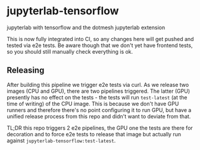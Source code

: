 # jupyterlab-tensorflow

jupyterlab with tensorflow and the dotmesh jupyterlab extension

This is now fully integrated into CI, so any changes here will get pushed and tested via e2e tests. Be aware though that we don't yet have frontend tests, so you should still manually check everything is ok.

## Releasing
After building this pipeline we trigger e2e tests via curl. As we release two images (CPU and GPU), there are two pipelines triggered. The latter (GPU) presently has no effect on the tests - the tests will run `test-latest` (at the time of writing) of the CPU image. This is because we don't have GPU runners and therefore there's no point configuring it to run GPU, but have a unified release process from this repo and didn't want to deviate from that.

TL;DR this repo triggers 2 e2e pipelines, the GPU one the tests are there for decoration and to force e2e tests to release that image but actually run against `jupyterlab-tensorflow:test-latest`.